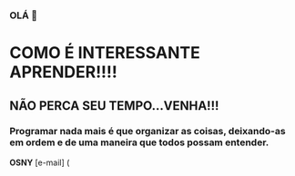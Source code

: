 ### OLÁ 👋
# COMO É INTERESSANTE APRENDER!!!!
## NÃO PERCA SEU TEMPO...VENHA!!!
### Programar nada mais é que organizar as coisas, deixando-as em ordem e de uma maneira que todos possam entender.
**OSNY**
[e-mail] (
<!--
**Osny-fascio/Osny-fascio** is a ✨ _special_ ✨ repository because its `README.md` (this file) appears on your GitHub profile.

Here are some ideas to get you started:

- 🔭 I’m currently working on ...
- 🌱 I’m currently learning ...
- 👯 I’m looking to collaborate on ...
- 🤔 I’m looking for help with ...
- 💬 Ask me about ...
- 📫 How to reach me: ...
- 😄 Pronouns: ...
- ⚡ Fun fact: ...
-->

